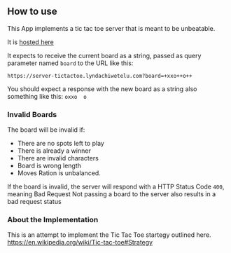 ## How to use 
This App implements a tic tac toe server that is meant to be unbeatable.

It is [hosted here](https://server-tictactoe.lyndachiwetelu.com/) 

It expects to receive the current board as a string, passed as query parameter named `board` to the URL like this:

`https://server-tictactoe.lyndachiwetelu.com?board=+xxo++o++`

You should expect a response with the new board as a string also something like this:
`oxxo  o  `

### Invalid Boards

The board will be invalid if:
- There are no spots left to play
- There is already a winner
- There are invalid characters
- Board is wrong length
- Moves Ration is unbalanced.

If the board is invalid, the server will respond with a HTTP Status Code `400`, meaning Bad Request
Not passing a board to the server also results in a bad request status

### About the Implementation

This is an attempt to implement the Tic Tac Toe startegy outlined here.
https://en.wikipedia.org/wiki/Tic-tac-toe#Strategy


